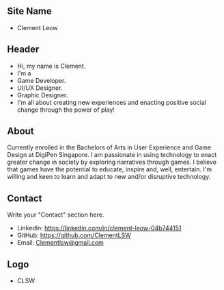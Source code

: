 ## Site Name
- Clement Leow

## Header
- Hi, my name is Clement. 
- I'm a 
- Game Developer. 
- UI/UX Designer. 
- Graphic Designer. 
- I'm all about creating new experiences and enacting positive social change through the power of play!

## About
Currently enrolled in the Bachelors of Arts in User Experience and Game Design at DigiPen Singapore. I am passionate in using technology to enact greater change in society by exploring narratives through games. I believe that games have the potential to educate, inspire and, well, entertain. I'm willing and keen to learn and adapt to new and/or disruptive technology.

## Contact
Write your "Contact" section here.
- LinkedIn: https://linkedin.com/in/clement-leow-04b744151
- GitHub: https://github.com/ClementLSW
- Email: Clementlsw@gmail.com

## Logo
- CLSW